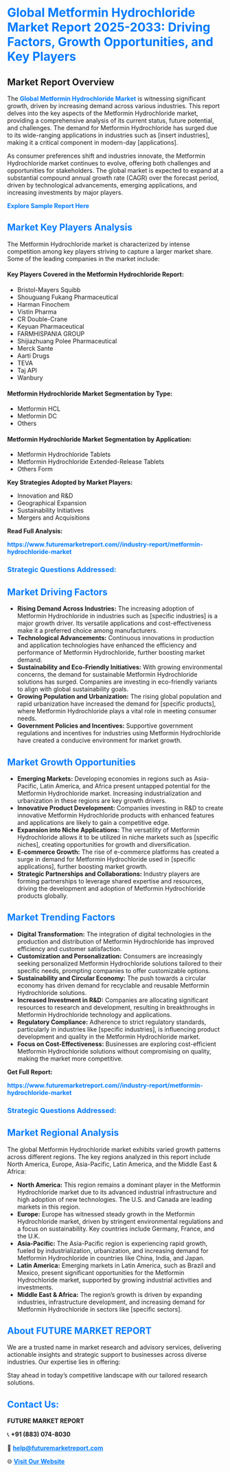 <h1 style="color: #007BFF;">Global Metformin Hydrochloride Market Report 2025-2033: Driving Factors, Growth Opportunities, and Key Players</h1>

<section id="overview">
<h2>Market Report Overview</h2>
<p>The <a href="https://www.futuremarketreport.com//industry-report/metformin-hydrochloride-market" style="color: #007BFF; text-decoration: none;"><strong>Global Metformin Hydrochloride Market</strong></a> is witnessing significant growth, driven by increasing demand across various industries. This report delves into the key aspects of the Metformin Hydrochloride market, providing a comprehensive analysis of its current status, future potential, and challenges. The demand for Metformin Hydrochloride has surged due to its wide-ranging applications in industries such as [insert industries], making it a critical component in modern-day [applications].</p>
<p>As consumer preferences shift and industries innovate, the Metformin Hydrochloride market continues to evolve, offering both challenges and opportunities for stakeholders. The global market is expected to expand at a substantial compound annual growth rate (CAGR) over the forecast period, driven by technological advancements, emerging applications, and increasing investments by major players.</p>
</section>

<section id="overview">
<p><a href="https://www.futuremarketreport.com//request-sample/reportId=86072" style="color: #007BFF; text-decoration: none;"><strong>Explore Sample Report Here</strong></a></p>
</section>

<section id="key-players">
<h2 style="color: #007BFF;">Market Key Players Analysis</h2>
<p>The Metformin Hydrochloride market is characterized by intense competition among key players striving to capture a larger market share. Some of the leading companies in the market include:</p>
<h4>Key Players Covered in the Metformin Hydrochloride Report:</h4>
<ul><li>Bristol-Mayers Squibb</li><li>Shouguang Fukang Pharmaceutical</li><li>Harman Finochem</li><li>Vistin Pharma</li><li>CR Double-Crane</li><li>Keyuan Pharmaceutical</li><li>FARMHISPANIA GROUP</li><li>Shijiazhuang Polee Pharmaceutical</li><li>Merck Sante</li><li>Aarti Drugs</li><li>TEVA</li><li>Taj API</li><li>Wanbury</li></ul>
<h4>Metformin Hydrochloride Market Segmentation by Type:</h4>
<ul><li>Metformin HCL</li><li>Metformin DC</li><li>Others</li></ul>

<h4>Metformin Hydrochloride Market Segmentation by Application:</h4>
<ul><li>Metformin Hydrochloride Tablets</li><li>Metformin Hydrochloride Extended-Release Tablets</li><li>Others Form</li></ul>
<p><strong>Key Strategies Adopted by Market Players:</strong></p>
<ul>
<li>Innovation and R&D</li>
<li>Geographical Expansion</li>
<li>Sustainability Initiatives</li>
<li>Mergers and Acquisitions</li>
</ul>
</section>

<section>
<p><strong>Read Full Analysis: </strong></p><a href="https://www.futuremarketreport.com//industry-report/metformin-hydrochloride-market" style="color: #007BFF; text-decoration: none;"><strong>https://www.futuremarketreport.com//industry-report/metformin-hydrochloride-market</strong></a>
<h3 style="color: #007BFF;">Strategic Questions Addressed:</h3>
</section>

<section id="driving-factors">
<h2 style="color: #007BFF;">Market Driving Factors</h2>
<ul>
<li><strong>Rising Demand Across Industries:</strong> The increasing adoption of Metformin Hydrochloride in industries such as [specific industries] is a major growth driver. Its versatile applications and cost-effectiveness make it a preferred choice among manufacturers.</li>
<li><strong>Technological Advancements:</strong> Continuous innovations in production and application technologies have enhanced the efficiency and performance of Metformin Hydrochloride, further boosting market demand.</li>
<li><strong>Sustainability and Eco-Friendly Initiatives:</strong> With growing environmental concerns, the demand for sustainable Metformin Hydrochloride solutions has surged. Companies are investing in eco-friendly variants to align with global sustainability goals.</li>
<li><strong>Growing Population and Urbanization:</strong> The rising global population and rapid urbanization have increased the demand for [specific products], where Metformin Hydrochloride plays a vital role in meeting consumer needs.</li>
<li><strong>Government Policies and Incentives:</strong> Supportive government regulations and incentives for industries using Metformin Hydrochloride have created a conducive environment for market growth.</li>
</ul>
</section>

<section id="growth-opportunities">
<h2 style="color: #007BFF;">Market Growth Opportunities</h2>
<ul>
<li><strong>Emerging Markets:</strong> Developing economies in regions such as Asia-Pacific, Latin America, and Africa present untapped potential for the Metformin Hydrochloride market. Increasing industrialization and urbanization in these regions are key growth drivers.</li>
<li><strong>Innovative Product Development:</strong> Companies investing in R&D to create innovative Metformin Hydrochloride products with enhanced features and applications are likely to gain a competitive edge.</li>
<li><strong>Expansion into Niche Applications:</strong> The versatility of Metformin Hydrochloride allows it to be utilized in niche markets such as [specific niches], creating opportunities for growth and diversification.</li>
<li><strong>E-commerce Growth:</strong> The rise of e-commerce platforms has created a surge in demand for Metformin Hydrochloride used in [specific applications], further boosting market growth.</li>
<li><strong>Strategic Partnerships and Collaborations:</strong> Industry players are forming partnerships to leverage shared expertise and resources, driving the development and adoption of Metformin Hydrochloride products globally.</li>
</ul>
</section>

<section id="trending-factors">
<h2 style="color: #007BFF;">Market Trending Factors</h2>
<ul>
<li><strong>Digital Transformation:</strong> The integration of digital technologies in the production and distribution of Metformin Hydrochloride has improved efficiency and customer satisfaction.</li>
<li><strong>Customization and Personalization:</strong> Consumers are increasingly seeking personalized Metformin Hydrochloride solutions tailored to their specific needs, prompting companies to offer customizable options.</li>
<li><strong>Sustainability and Circular Economy:</strong> The push towards a circular economy has driven demand for recyclable and reusable Metformin Hydrochloride solutions.</li>
<li><strong>Increased Investment in R&D:</strong> Companies are allocating significant resources to research and development, resulting in breakthroughs in Metformin Hydrochloride technology and applications.</li>
<li><strong>Regulatory Compliance:</strong> Adherence to strict regulatory standards, particularly in industries like [specific industries], is influencing product development and quality in the Metformin Hydrochloride market.</li>
<li><strong>Focus on Cost-Effectiveness:</strong> Businesses are exploring cost-efficient Metformin Hydrochloride solutions without compromising on quality, making the market more competitive.</li>
</ul>
</section>

<section>
<p><strong>Get Full Report: </strong></p><a href="https://www.futuremarketreport.com//industry-report/metformin-hydrochloride-market" style="color: #007BFF; text-decoration: none;"><strong>https://www.futuremarketreport.com//industry-report/metformin-hydrochloride-market</strong></a>
<h3 style="color: #007BFF;">Strategic Questions Addressed:</h3>
</section>


<section id="regional-analysis">
<h2 style="color: #007BFF;">Market Regional Analysis</h2>
<p>The global Metformin Hydrochloride market exhibits varied growth patterns across different regions. The key regions analyzed in this report include North America, Europe, Asia-Pacific, Latin America, and the Middle East & Africa:</p>
<ul>
<li><strong>North America:</strong> This region remains a dominant player in the Metformin Hydrochloride market due to its advanced industrial infrastructure and high adoption of new technologies. The U.S. and Canada are leading markets in this region.</li>
<li><strong>Europe:</strong> Europe has witnessed steady growth in the Metformin Hydrochloride market, driven by stringent environmental regulations and a focus on sustainability. Key countries include Germany, France, and the U.K.</li>
<li><strong>Asia-Pacific:</strong> The Asia-Pacific region is experiencing rapid growth, fueled by industrialization, urbanization, and increasing demand for Metformin Hydrochloride in countries like China, India, and Japan.</li>
<li><strong>Latin America:</strong> Emerging markets in Latin America, such as Brazil and Mexico, present significant opportunities for the Metformin Hydrochloride market, supported by growing industrial activities and investments.</li>
<li><strong>Middle East & Africa:</strong> The region’s growth is driven by expanding industries, infrastructure development, and increasing demand for Metformin Hydrochloride in sectors like [specific sectors].</li>
</ul>
</section>

<footer>
<h2 style="color: #007BFF;">About FUTURE MARKET REPORT</h2>
<p>We are a trusted name in market research and advisory services, delivering actionable insights and strategic support to businesses across diverse industries. Our expertise lies in offering:</p>

<p>Stay ahead in today’s competitive landscape with our tailored research solutions.</p>

<h2 style="color: #007BFF;">Contact Us:</h2>
<p><strong>FUTURE MARKET REPORT</strong></p>
<p>📞 <strong>+91 (883) 074-8030</strong></p>
<p>📧 <strong><a href="mailto:help@futuremarketreport.com" style="color: #007BFF;">help@futuremarketreport.com</a></strong></p>
<p>🌐 <strong><a href="https://www.futuremarketreport.com/" style="color: #007BFF;">Visit Our Website</a></strong></p>
</footer>
